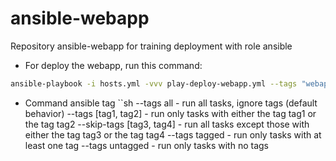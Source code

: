 # ansible-webapp
Repository ansible-webapp for training deployment with role ansible

- For deploy the webapp, run this command:
```sh
ansible-playbook -i hosts.yml -vvv play-deploy-webapp.yml --tags "webapp"
```
- Command ansible tag
``sh
--tags all - run all tasks, ignore tags (default behavior)
--tags [tag1, tag2] - run only tasks with either the tag tag1 or the tag tag2
--skip-tags [tag3, tag4] - run all tasks except those with either the tag tag3 or the tag tag4
--tags tagged - run only tasks with at least one tag
--tags untagged - run only tasks with no tags
```